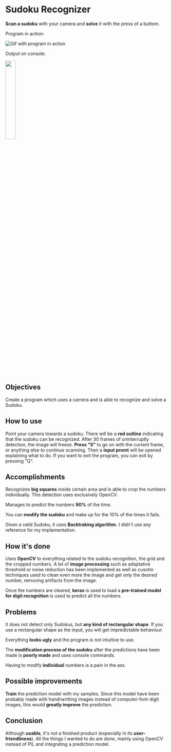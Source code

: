 # Sudoku Recognizer
**Scan a sudoku** with your camera and **solve** it with the press of a buttom.

Program in action:

![Gif with program in action](https://media.giphy.com/media/ULL310i8Ktvk1oTSYQ/giphy.gif)

Output on console:

<img atl="output from program" src="https://i.imgur.com/fMYgJ5U.png" width="25%" height="25%"> 



## Objectives
Create a program which uses a camera and is able to recognize and solve a Sudoku.

## How to use
Point your camera towards a sudoku. There will be a **red outline** indicating that the sudoku can be recognized. After 30 frames of uninterruptly detection, the image will freeze.
**Press "S"** to go on with the current frame, or anything else to continue scanning. Then a **input promt** will be opened explaining what to do. If you want to exit the program, you
can exit by pressing "Q".

## Accomplishments
Recognizes **big squares** inside certain area and is able to crop the numbers individually. This detection uses exclusively OpenCV.

Manages to predict the numbers **90%** of the time.

You can **modify the sudoku** and make up for the 10% of the times it fails.

Given a valid Sudoku, it uses **Backtraking algorithm**. I didn't use any reference for my implementation.

## How it's done
Uses **OpenCV** to everything related to the sudoku recognition, the grid and the cropped numbers. A lot of **image processing** such as adaptative threshold or noise
reduction has been implemented
as well as cusotm techniques used to clean even more the image and get only the desired number, removing artifacts from the image.

Once the numbers are cleared, **keras** is used to load a **pre-trained model for digit recognition** is used to predict all the numbers.

## Problems
It does not detect only Sudokus, but **any kind of rectangular shape**. If you use a rectangular shape as the input, you will get impredictable behaviour.

Everything **looks ugly** and the program is not intuitive to use.

The **modification process of the sudoku** after the predictions have been made is **poorly made** and uses console commands.

Having to modify **individual** numbers is a pain in the ass.

## Possible improvements
**Train** the prediction model with my samples. Since this model have been probably made with handrwritting images instead of computer-font-digit images, this would **greatly
improve** the prediction.

## Conclusion
Although **usable**, it's not a finished product (especially in its **user-friendliness**). All the things I wanted to do are done, mainly using OpenCV instead of PIL and
integrating a prediction model. 




